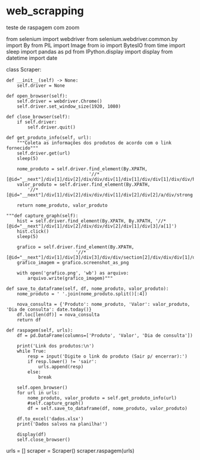 # web_scrapping
teste de raspagem com zoom

from selenium import webdriver
from selenium.webdriver.common.by import By
from PIL import Image
from io import BytesIO
from time import sleep
import pandas as pd
from IPython.display import display
from datetime import date

class Scraper:
    
    def __init__(self) -> None:
        self.driver = None
    
    def open_browser(self):
        self.driver = webdriver.Chrome()
        self.driver.set_window_size(1920, 1080)

    def close_browser(self):
        if self.driver:
            self.driver.quit()

    def get_produto_info(self, url):
        """Coleta as informações dos produtos de acordo com o link fornecido"""
        self.driver.get(url)
        sleep(5)

        nome_produto = self.driver.find_element(By.XPATH,
                                   '//*[@id="__next"]/div[1]/div[2]/div/div/div[1]/div[1]/div/div[1]/div/div/h1').text
        valor_produto = self.driver.find_element(By.XPATH,
            '//*[@id="__next"]/div[1]/div[2]/div/div/div[1]/div[2]/div[2]/a/div/strong').text
        
        return nome_produto, valor_produto
    
    """def capture_graph(self):
        hist = self.driver.find_element(By.XPATH, By.XPATH, '//*[@id="__next"]/div[1]/div[2]/div/div/div[2]/div[1]/div[3]/a[1]')
        hist.click()
        sleep(5)

        grafico = self.driver.find_element(By.XPATH,
                              '//*[@id="__next"]/div[1]/div[3]/div[3]/div/div/section[2]/div/div/div[1]/div[1]/canvas')
        grafico_imagem = grafico.screenshot_as_png

        with open('grafico.png', 'wb') as arquivo:
            arquivo.write(grafico_imagem)"""
        
    def save_to_dataframe(self, df, nome_produto, valor_produto):
        nome_produto = ' '.join(nome_produto.split()[:4])

        nova_consulta = {'Produto': nome_produto, 'Valor': valor_produto, 'Dia de consulta': date.today()}
        df.loc[len(df)] = nova_consulta
        return df
    
    def raspagem(self, urls):
        df = pd.DataFrame(columns=['Produto', 'Valor', 'Dia de consulta'])

        print('Link dos produtos:\n')
        while True:
            resp = input('Digite o link do produto (Sair p/ encerrar):')
            if resp.lower() != 'sair':
                urls.append(resp)
            else:
                break
        
        self.open_browser()
        for url in urls:
            nome_produto, valor_produto = self.get_produto_info(url)
            #self.capture_graph()
            df = self.save_to_dataframe(df, nome_produto, valor_produto)
        
        df.to_excel('dados.xlsx')
        print('Dados salvos na planilha!')
        
        display(df)
        self.close_browser()

urls = []
scraper = Scraper()
scraper.raspagem(urls)
